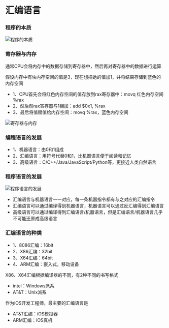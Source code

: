 # 汇编语言

### 程序的本质

![程序的本质](https://github.com/SunshineBrother/SwiftTools/blob/master/Swift知识点/汇编语言/程序的本质.png)



### 寄存器与内存


通常CPU会将内存中的数据存储到寄存器中，然后再对寄存器中的数据进行运算

假设内存中有块内存空间的值是3，现在想把她的值加1，并将结果存储到蓝色的内存空间

- 1、CPU首先会将红色内存空间的值存放到rax寄存器中：movq 红色内存空间 %rax
- 2、然后然rax寄存器与1相加：add $0x1, %rax
- 3、最后将值赋值给内存空间：movq %rax，蓝色内存空间

![寄存器与内存](https://github.com/SunshineBrother/SwiftTools/blob/master/Swift知识点/汇编语言/寄存器与内存.png)


### 编程语言的发展

- 1、机器语言：由0和1组成
- 2、汇编语言：用符号代替0和1，比机器语言便于阅读和记忆
- 3、高级语言：C/C++/Java/JavaScript/Python等，更接近人类自然语言


### 程序语言的发展

![程序语言的发展](https://github.com/SunshineBrother/SwiftTools/blob/master/Swift知识点/汇编语言/程序语言的发展.png)


- 汇编语言与机器语言一一对应，每一条机器指令都有与之对应的汇编指令
- 汇编语言可以通过编译得到机器语言，机器语言可以通过反汇编得到汇编语言
- 高级语言可以通过编译得到汇编语言/机器语言，但是汇编语言/机器语言几乎不可能还原成高级语言



### 汇编语言的种类

- 1、8086汇编：16bit
- 2、X86汇编：32bit
- 3、X64汇编：64bit
- 4、ARM汇编：嵌入式，移动设备


X86、X64汇编根据编译器的不同，有2种不同的书写格式
- intel：Windows派系
- AT&T：Unix派系

作为iOS开发工程师，最主要的汇编语言是
- AT&T汇编：iOS模拟器
- ARM汇编：iOS真机



















































































































